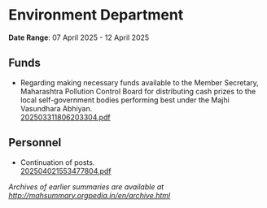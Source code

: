 # Environment Department

**Date Range**: 07 April 2025 - 12 April 2025


## Funds
- Regarding making necessary funds available to the Member Secretary, Maharashtra Pollution Control Board for distributing cash prizes to the local self-government bodies performing best under the Majhi Vasundhara Abhiyan.\
  [202503311806203304.pdf](https://gr.maharashtra.gov.in/Site/Upload/Government%20Resolutions/English/202503311806203304.pdf)

## Personnel
- Continuation of posts.\
  [202504021553477804.pdf](https://gr.maharashtra.gov.in/Site/Upload/Government%20Resolutions/English/202504021553477804....pdf)


*Archives of earlier summaries are available at http://mahsummary.orgpedia.in/en/archive.html*